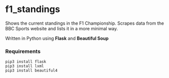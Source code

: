 # f1_standings
Shows the current standings in the F1 Championship. 
Scrapes data from the BBC Sports website and lists it in a more minimal way. 

Written in Python using **Flask** and **Beautiful Soup**

### Requirements
```
pip3 install flask
pip3 install lxml
pip3 install beautiful4
```
